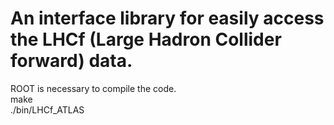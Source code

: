 # An interface library for easily access the LHCf (Large Hadron Collider forward) data.
ROOT is necessary to compile the code.\
make\
./bin/LHCf_ATLAS
